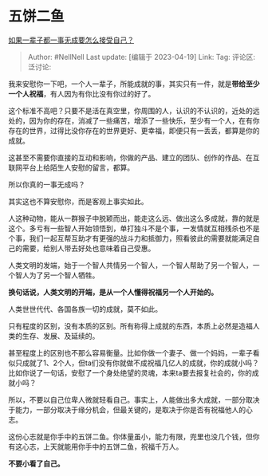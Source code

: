 # 五饼二鱼
[如果一辈子都一事无成要怎么接受自己？](https://www.zhihu.com/question/534232419/answer/2990721845)

> Author: #NellNell
> Last update: [编辑于 2023-04-19]
> Link:
> Tag:
> 评论区:
> 泛讨论:

我来安慰你一下吧，一个人一辈子，所能成就的事，其实只有一件，就是**带给至少一个人祝福**，有人因为有你比没有你过的好了。

这个标准不高吧？只要不是活在真空里，你周围的人，认识的不认识的，近处的远处的，因为你的存在，消减了一些痛苦，增添了一些快乐，至少有一个人，在有你存在的世界，过得比没你存在的世界更好、更幸福，即便只有一丢丢，都算是你的成就。

这甚至不需要你直接的互动和影响，你做的产品、建立的团队、创作的作品、在互联网平台上给陌生人安慰的留言，都算。

所以你真的一事无成吗？

其实这也不算安慰你，而是客观上事实如此。

人这种动物，能从一群猴子中脱颖而出，能走这么远、做出这么多成就，靠的就是这个。多亏有一些智人开始领悟到，单打独斗不是个事，一发情就互相残杀也不是个事，我们一起互帮互助才有更强的战斗力和抵御力，照看彼此的需要就能满足自己的需要，给别人带去好处也意味着自己受惠。

人类文明的发端，始于一个智人共情另一个智人，一个智人帮助了另一个智人，一个智人为了另一个智人牺牲。

**换句话说，人类文明的开端，是从一个人懂得祝福另一个人开始的。**

人类世世代代、各国各族一切的成就，莫不如此。

只有程度的区别，没有本质的区别。所有称得上成就的东西，本质上必然是造福人类的生存、发展、及延续的。

甚至程度上的区别也不那么容易衡量。比如你做一个妻子、做一个妈妈，一辈子看似只成就了1、2个人，但ta们没有你就做不成祝福几亿人的成就，你的成就小吗？比如你说了一句话，安慰了一个身处绝望的灵魂，本来ta要去报复社会的，你的成就小吗？

所以，不要以自己位卑人微就轻看自己。事实上，人能做出多大成就，一部分取决于能力，一部分取决于缘分机会，但最关键的，是取决于你是否有祝福他人的心志。

这份心志就是你手中的五饼二鱼。你体量虽小，能力有限，兜里也没几个钱，但你有这心志，上天就能用你手中的五饼二鱼，祝福千万人。

**不要小看了自己。**
